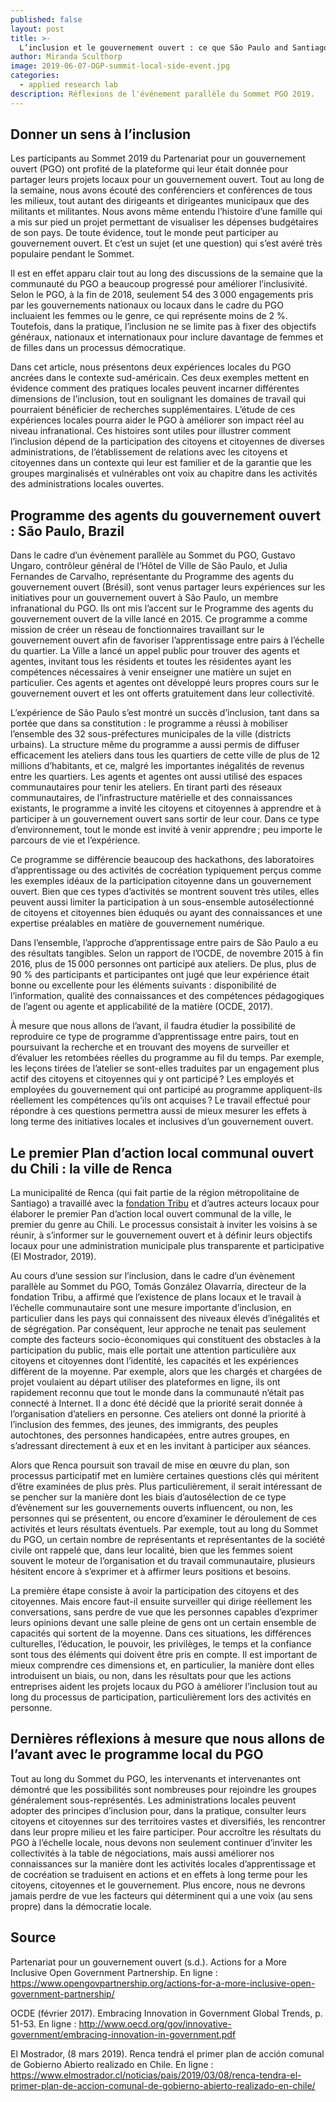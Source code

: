 ```yaml
---
published: false
layout: post
title: >-
  L’inclusion et le gouvernement ouvert : ce que São Paulo and Santiago peuvent nous apprendre
author: Miranda Sculthorp
image: 2019-06-07-OGP-summit-local-side-event.jpg
categories:
  - applied research lab
description: Réflexions de l'événement parallèle du Sommet PGO 2019.
---
```


## Donner un sens à l’inclusion

Les participants au Sommet 2019 du Partenariat pour un gouvernement ouvert (PGO) ont profité de la plateforme qui leur était donnée pour partager leurs projets locaux pour un gouvernement ouvert. Tout au long de la semaine, nous avons écouté des conférenciers et conférences de tous les milieux, tout autant des dirigeants et dirigeantes municipaux que des militants et militantes. Nous avons même entendu l’histoire d’une famille qui a mis sur pied un projet permettant de visualiser les dépenses budgétaires de son pays. De toute évidence, tout le monde peut participer au gouvernement ouvert. Et c’est un sujet (et une question) qui s’est avéré très populaire pendant le Sommet.  

Il est en effet apparu clair tout au long des discussions de la semaine que la communauté du PGO a beaucoup progressé pour améliorer l’inclusivité. Selon le PGO, à la fin de 2018, seulement 54 des 3 000 engagements pris par les gouvernements nationaux ou locaux dans le cadre du PGO incluaient les femmes ou le genre, ce qui représente moins de 2 %. Toutefois, dans la pratique, l’inclusion ne se limite pas à fixer des objectifs généraux, nationaux et internationaux pour inclure davantage de femmes et de filles dans un processus démocratique. 

Dans cet article, nous présentons deux expériences locales du PGO ancrées dans le contexte sud-américain. Ces deux exemples mettent en évidence comment des pratiques locales peuvent incarner différentes dimensions de l’inclusion, tout en soulignant les domaines de travail qui pourraient bénéficier de recherches supplémentaires. L’étude de ces expériences locales pourra aider le PGO à améliorer son impact réel au niveau infranational. Ces histoires sont utiles pour illustrer comment l’inclusion dépend de la participation des citoyens et citoyennes de diverses administrations, de l’établissement de relations avec les citoyens et citoyennes dans un contexte qui leur est familier et de la garantie que les groupes marginalisés et vulnérables ont voix au chapitre dans les activités des administrations locales ouvertes. 

## Programme des agents du gouvernement ouvert : São Paulo, Brazil

Dans le cadre d’un évènement parallèle au Sommet du PGO, Gustavo Ungaro, contrôleur général de l’Hôtel de Ville de São Paulo, et Julia Fernandes de Carvalho, représentante du Programme des agents du gouvernement ouvert (Brésil), sont venus partager leurs expériences sur les initiatives pour un gouvernement ouvert à São Paulo, un membre infranational du PGO. Ils ont mis l’accent sur le Programme des agents du gouvernement ouvert de la ville lancé en 2015. Ce programme a comme mission de créer un réseau de fonctionnaires travaillant sur le gouvernement ouvert afin de favoriser l’apprentissage entre pairs à l’échelle du quartier. La Ville a lancé un appel public pour trouver des agents et agentes, invitant tous les résidents et toutes les résidentes ayant les compétences nécessaires à venir enseigner une matière un sujet en particulier. Ces agents et agentes ont développé leurs propres cours sur le gouvernement ouvert et les ont offerts gratuitement dans leur collectivité.

L’expérience de São Paulo s’est montré un succès d’inclusion, tant dans sa portée que dans sa constitution : le programme a réussi à mobiliser l’ensemble des 32 sous-préfectures municipales de la ville (districts urbains). La structure même du programme a aussi permis de diffuser efficacement les ateliers dans tous les quartiers de cette ville de plus de 12 millions d’habitants, et ce, malgré les importantes inégalités de revenus entre les quartiers. Les agents et agentes ont aussi utilisé des espaces communautaires pour tenir les ateliers. En tirant parti des réseaux communautaires, de l’infrastructure matérielle et des connaissances existants, le programme a invité les citoyens et citoyennes à apprendre et à participer à un gouvernement ouvert sans sortir de leur cour. Dans ce type d’environnement, tout le monde est invité à venir apprendre ; peu importe le parcours de vie et l’expérience. 

Ce programme se différencie beaucoup des hackathons, des laboratoires d’apprentissage ou des activités de cocréation typiquement perçus comme les exemples idéaux de la participation citoyenne dans un gouvernement ouvert. Bien que ces types d’activités se montrent souvent très utiles, elles peuvent aussi limiter la participation à un sous-ensemble autosélectionné de citoyens et citoyennes bien éduqués ou ayant des connaissances et une expertise préalables en matière de gouvernement numérique.  

Dans l’ensemble, l’approche d’apprentissage entre pairs de São Paulo a eu des résultats tangibles. Selon un rapport de l’OCDE, de novembre 2015 à fin 2016, plus de 15 000 personnes ont participé aux ateliers. De plus, plus de 90 % des participants et participantes ont jugé que leur expérience était bonne ou excellente pour les éléments suivants : disponibilité de l’information, qualité des connaissances et des compétences pédagogiques de l’agent ou agente et applicabilité de la matière (OCDE, 2017). 

À mesure que nous allons de l’avant, il faudra étudier la possibilité de reproduire ce type de programme d’apprentissage entre pairs, tout en poursuivant la recherche et en trouvant des moyens de surveiller et d’évaluer les retombées réelles du programme au fil du temps. Par exemple, les leçons tirées de l’atelier se sont-elles traduites par un engagement plus actif des citoyens et citoyennes qui y ont participé ? Les employés et employées du gouvernement qui ont participé au programme appliquent-ils réellement les compétences qu’ils ont acquises ? Le travail effectué pour répondre à ces questions permettra aussi de mieux mesurer les effets à long terme des initiatives locales et inclusives d’un gouvernement ouvert. 

## Le premier Plan d’action local communal ouvert du Chili : la ville de Renca

La municipalité de Renca (qui fait partie de la région métropolitaine de Santiago) a travaillé avec la [fondation Tribu](https://www.tribu.ong/) et d’autres acteurs locaux pour élaborer le premier Pan d’action local ouvert communal de la ville, le premier du genre au Chili. Le processus consistait à inviter les voisins à se réunir, à s’informer sur le gouvernement ouvert et à définir leurs objectifs locaux pour une administration municipale plus transparente et participative (El Mostrador, 2019).

Au cours d’une session sur l’inclusion, dans le cadre d’un évènement parallèle au Sommet du PGO, Tomás González Olavarría, directeur de la fondation Tribu, a affirmé que l’existence de plans locaux et le travail à l’échelle communautaire sont une mesure importante d’inclusion, en particulier dans les pays qui connaissent des niveaux élevés d’inégalités et de ségrégation. Par conséquent, leur approche ne tenait pas seulement compte des facteurs socio-économiques qui constituent des obstacles à la participation du public, mais elle portait une attention particulière aux citoyens et citoyennes dont l’identité, les capacités et les expériences diffèrent de la moyenne. Par exemple, alors que les chargés et chargées de projet voulaient au départ utiliser des plateformes en ligne, ils ont rapidement reconnu que tout le monde dans la communauté n’était pas connecté à Internet. Il a donc été décidé que la priorité serait donnée à l’organisation d’ateliers en personne. Ces ateliers ont donné la priorité à l’inclusion des femmes, des jeunes, des immigrants, des peuples autochtones, des personnes handicapées, entre autres groupes, en s’adressant directement à eux et en les invitant à participer aux séances.     
	
Alors que Renca poursuit son travail de mise en œuvre du plan, son processus participatif met en lumière certaines questions clés qui méritent d’être examinées de plus près. Plus particulièrement, il serait intéressant de se pencher sur la manière dont les biais d’autosélection de ce type d’évènement sur les gouvernements ouverts influencent, ou non, les personnes qui se présentent, ou encore d’examiner le déroulement de ces activités et leurs résultats éventuels. Par exemple, tout au long du Sommet du PGO, un certain nombre de représentants et représentantes de la société civile ont rappelé que, dans leur localité, bien que les femmes soient souvent le moteur de l’organisation et du travail communautaire, plusieurs hésitent encore à s’exprimer et à affirmer leurs positions et besoins. 

La première étape consiste à avoir la participation des citoyens et des citoyennes. Mais encore faut-il ensuite surveiller qui dirige réellement les conversations, sans perdre de vue que les personnes capables d’exprimer leurs opinions devant une salle pleine de gens ont un certain ensemble de capacités qui sortent de la moyenne. Dans ces situations, les différences culturelles, l’éducation, le pouvoir, les privilèges, le temps et la confiance sont tous des éléments qui doivent être pris en compte. Il est important de mieux comprendre ces dimensions et, en particulier, la manière dont elles introduisent un biais, ou non, dans les résultats pour que les actions entreprises aident les projets locaux du PGO à améliorer l’inclusion tout au long du processus de participation, particulièrement lors des activités en personne.

## Dernières réflexions à mesure que nous allons de l’avant avec le programme local du PGO

Tout au long du Sommet du PGO, les intervenants et intervenantes ont démontré que les possibilités sont nombreuses pour rejoindre les groupes généralement sous-représentés. Les administrations locales peuvent adopter des principes d’inclusion pour, dans la pratique, consulter leurs citoyens et citoyennes sur des territoires vastes et diversifiés, les rencontrer dans leur propre milieu et les faire participer. Pour accroître les résultats du PGO à l’échelle locale, nous devons non seulement continuer d’inviter les collectivités à la table de négociations, mais aussi améliorer nos connaissances sur la manière dont les activités locales d’apprentissage et de cocréation se traduisent en actions et en effets à long terme pour les citoyens, citoyennes et le gouvernement. Plus encore, nous ne devrons jamais perdre de vue les facteurs qui déterminent qui a une voix (au sens propre) dans la démocratie locale.   

## Source

Partenariat pour un gouvernement ouvert (s.d.). Actions for a More Inclusive Open Government Partnership. En ligne : https://www.opengovpartnership.org/actions-for-a-more-inclusive-open-government-partnership/

OCDE (février 2017). Embracing Innovation in Government Global Trends, p. 51-53. En ligne : http://www.oecd.org/gov/innovative-government/embracing-innovation-in-government.pdf 

El Mostrador, (8 mars 2019). Renca tendrá el primer plan de acción comunal de Gobierno Abierto realizado en Chile. En ligne : https://www.elmostrador.cl/noticias/pais/2019/03/08/renca-tendra-el-primer-plan-de-accion-comunal-de-gobierno-abierto-realizado-en-chile/ 

